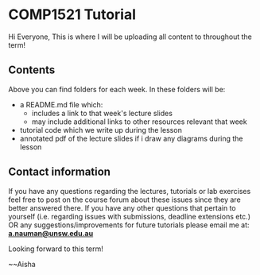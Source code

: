# COMP1521 Tutorial

Hi Everyone,
This is where I will be uploading all content to throughout the term!

## Contents
Above you can find folders for each week. In these folders will be:
- a README.md file which:
  - includes a link to that week's lecture slides 
  - may include additional links to other resources relevant that week
- tutorial code which we write up during the lesson
- annotated pdf of the lecture slides if i draw any diagrams during the lesson


## Contact information
If you have any questions regarding the lectures, tutorials or lab exercises feel free to post on the course forum about these issues since they are better answered there.
If you have any other questions that pertain to yourself (i.e. regarding issues with submissions, deadline extensions etc.) OR any suggestions/improvements for future tutorials please email me at:
**a.nauman@unsw.edu.au**

Looking forward to this term! 

~~Aisha